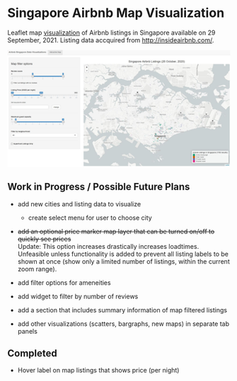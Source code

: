 # Singapore Airbnb Map Visualization

Leaflet map [visualization](https://jwc225.shinyapps.io/airbnb_singapore_viz/) of Airbnb listings in Singapore available on 29 September, 2021. Listing data accquired from http://insideairbnb.com/.

![Image: A capture of the leaflet visualization. Dated 9 Dec 2020.](https://github.com/jwc225/airbnb-singapore-visualization/blob/b237f58cece53a52dd838f6e500e4a9d0250d46b/img/web-app-capture.jpg)

## Work in Progress / Possible Future Plans

* add new cities and listing data to visualize
  * create select menu for user to choose city

* <del>add an optional price marker map layer that can be turned on/off to quickly see prices</del><br/>
  Update: This option increases drastically increases loadtimes. Unfeasible unless functionality is added to prevent all listing labels to be shown at once (show only a limited number of listings, within the current zoom range).

* add filter options for ameneities

* add widget to filter by number of reviews

* add a section that includes summary information of map filtered listings

* add other visualizations (scatters, bargraphs, new maps) in separate tab panels

## Completed

* Hover label on map listings that shows price (per night)
